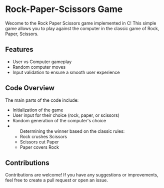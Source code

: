 <h1>Rock-Paper-Scissors Game</h1>
<p>Wecome to the Rock Paper Scissors game implemented in C! This simple game allows you to play against the computer in the classic game of Rock, Paper, Scissors.</p>

<h2>Features</h2>
<ul>
  <li>User vs Computer gameplay</li>
  <li>Random computer moves</li>
  <li>Input validation to ensure a smooth user experience</li>
</ul>

<h2>Code Overview</h2>
<p>The main parts of the code include:</p>
<ul>
  <li>Initialization of the game </li>
  <li>User input for their choice (rock, paper, or scissors)</li>
  <li>Random generation of the computer's choice</li>
  <li><ul>Determining the winner based on the classic rules: </li>
    <li>Rock crushes Scissors</li>
    <li>Scissors cut Paper</li>
    <li>Paper covers Rock</li>
  </ul>
</ul>

<h2>Contributions</h2>
<p>Contributions are welcome! If you have any suggestions or improvements, feel free to create a pull request or open an issue.</p>
